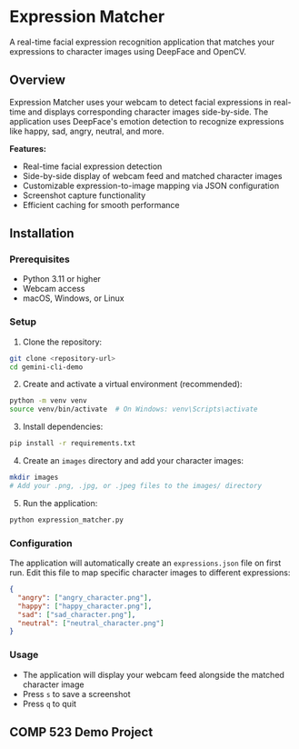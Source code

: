 # Expression Matcher

A real-time facial expression recognition application that matches your expressions to character images using DeepFace and OpenCV.

## Overview

Expression Matcher uses your webcam to detect facial expressions in real-time and displays corresponding character images side-by-side. The application uses DeepFace's emotion detection to recognize expressions like happy, sad, angry, neutral, and more.

**Features:**
- Real-time facial expression detection
- Side-by-side display of webcam feed and matched character images
- Customizable expression-to-image mapping via JSON configuration
- Screenshot capture functionality
- Efficient caching for smooth performance

## Installation

### Prerequisites
- Python 3.11 or higher
- Webcam access
- macOS, Windows, or Linux

### Setup

1. Clone the repository:
```bash
git clone <repository-url>
cd gemini-cli-demo
```

2. Create and activate a virtual environment (recommended):
```bash
python -m venv venv
source venv/bin/activate  # On Windows: venv\Scripts\activate
```

3. Install dependencies:
```bash
pip install -r requirements.txt
```

4. Create an `images` directory and add your character images:
```bash
mkdir images
# Add your .png, .jpg, or .jpeg files to the images/ directory
```

5. Run the application:
```bash
python expression_matcher.py
```

### Configuration

The application will automatically create an `expressions.json` file on first run. Edit this file to map specific character images to different expressions:

```json
{
  "angry": ["angry_character.png"],
  "happy": ["happy_character.png"],
  "sad": ["sad_character.png"],
  "neutral": ["neutral_character.png"]
}
```

### Usage

- The application will display your webcam feed alongside the matched character image
- Press `s` to save a screenshot
- Press `q` to quit

## COMP 523 Demo Project
